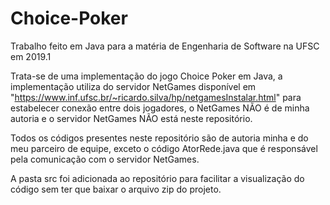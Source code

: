 # Choice-Poker

Trabalho feito em Java para a matéria de Engenharia de Software na UFSC em 2019.1

Trata-se de uma implementação do jogo Choice Poker em Java, a implementação utiliza do servidor NetGames disponível em "https://www.inf.ufsc.br/~ricardo.silva/hp/netgamesInstalar.html" para estabelecer conexão entre dois jogadores, o NetGames NÃO é de minha autoria e o servidor NetGames NÃO está neste repositório.

Todos os códigos presentes neste repositório são de autoria minha e do meu parceiro de equipe, exceto o código AtorRede.java que é responsável pela comunicação com o servidor NetGames.

A pasta src foi adicionada ao repositório para facilitar a visualização do código sem ter que baixar o arquivo zip do projeto.
